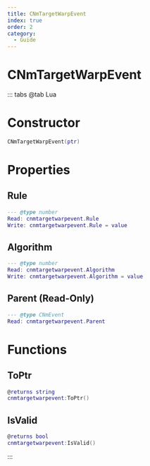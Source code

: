 ```yaml
---
title: CNmTargetWarpEvent
index: true
order: 2
category:
  - Guide
---
```


# CNmTargetWarpEvent

::: tabs
@tab Lua
# Constructor
```lua
CNmTargetWarpEvent(ptr)
```
# Properties
## Rule 
```lua
--- @type number
Read: cnmtargetwarpevent.Rule
Write: cnmtargetwarpevent.Rule = value
```
## Algorithm 
```lua
--- @type number
Read: cnmtargetwarpevent.Algorithm
Write: cnmtargetwarpevent.Algorithm = value
```
## Parent (Read-Only)
```lua
--- @type CNmEvent
Read: cnmtargetwarpevent.Parent
```
# Functions
## ToPtr
```lua
@returns string
cnmtargetwarpevent:ToPtr()
```
## IsValid
```lua
@returns bool
cnmtargetwarpevent:IsValid()
```

:::
